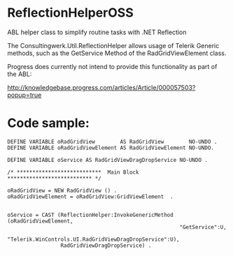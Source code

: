 # ReflectionHelperOSS
ABL helper class to simplify routine tasks with .NET Reflection

The Consultingwerk.Util.ReflectionHelper allows usage of Telerik Generic methods, such as the GetService Method of the RadGridViewElement class.

Progress does currently not intend to provide this functionality as part of the ABL:

http://knowledgebase.progress.com/articles/Article/000057503?popup=true

# Code sample:

```
DEFINE VARIABLE oRadGridView        AS RadGridView        NO-UNDO . 
DEFINE VARIABLE oRadGridViewElement AS RadGridViewElement NO-UNDO.

DEFINE VARIABLE oService AS RadGridViewDragDropService NO-UNDO . 

/* ***************************  Main Block  *************************** */

oRadGridView = NEW RadGridView () . 
oRadGridViewElement = oRadGridView:GridViewElement  . 


oService = CAST (ReflectionHelper:InvokeGenericMethod (oRadGridViewElement, 
                                                       "GetService":U,
                                                       "Telerik.WinControls.UI.RadGridViewDragDropService":U),
                 RadGridViewDragDropService) .

```

